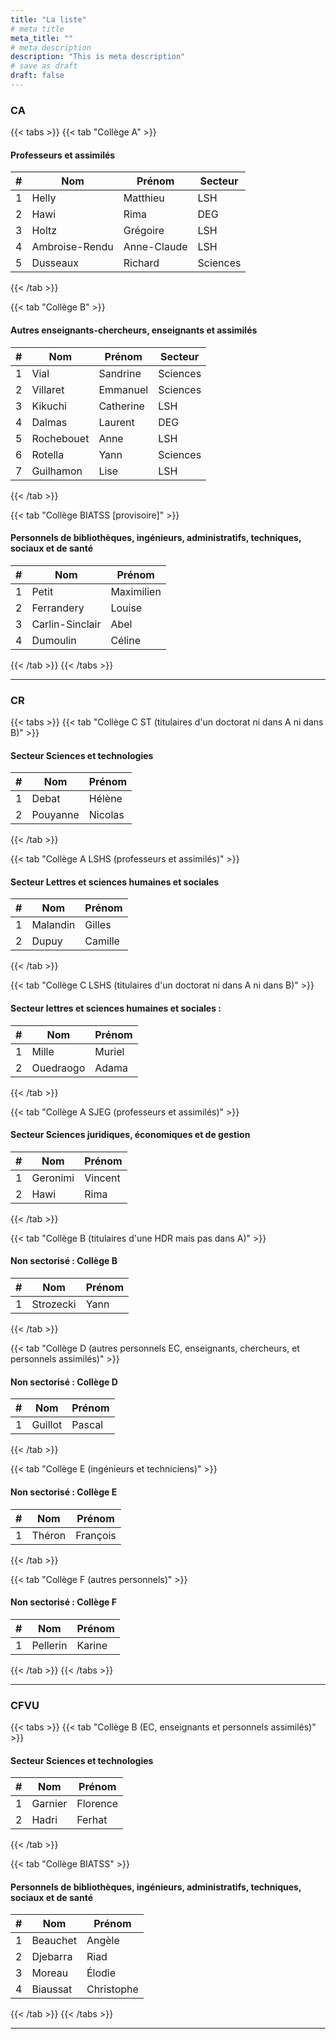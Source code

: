 ```yaml
---
title: "La liste"
# meta title
meta_title: ""
# meta description
description: "This is meta description"
# save as draft
draft: false
---
```


### CA

{{< tabs >}}
{{< tab "Collège A" >}}

#### Professeurs et assimilés

| #  | Nom                        | Prénom      | Secteur   |
|----|----------------------------|-------------|-----------|
| 1  | Helly                      | Matthieu    | LSH       |
| 2  | Hawi                       | Rima        | DEG       |
| 3  | Holtz                      | Grégoire    | LSH       |
| 4  | Ambroise-Rendu             | Anne-Claude | LSH       |
| 5  | Dusseaux                   | Richard     | Sciences  |


{{< /tab >}}

{{< tab "Collège B" >}}

#### Autres enseignants-chercheurs, enseignants et assimilés

| #  | Nom          | Prénom    | Secteur   |
|----|--------------|-----------|-----------|
| 1  | Vial         | Sandrine  | Sciences  |
| 2  | Villaret     | Emmanuel  | Sciences  |
| 3  | Kikuchi      | Catherine | LSH       |
| 4  | Dalmas       | Laurent   | DEG       |
| 5  | Rochebouet   | Anne      | LSH       |
| 6  | Rotella      | Yann      | Sciences  |
| 7  | Guilhamon    | Lise      | LSH       |


{{< /tab >}}

{{< tab "Collège BIATSS [provisoire]" >}}

#### Personnels de bibliothèques, ingénieurs, administratifs, techniques, sociaux et de santé

| #  | Nom             | Prénom      |
|----|-----------------|-------------|
| 1  | Petit           | Maximilien  |
| 2  | Ferrandery      | Louise      |
| 3  | Carlin-Sinclair | Abel        |
| 4  | Dumoulin        | Céline      |


{{< /tab >}}
{{< /tabs >}}

<hr>

### CR

{{< tabs >}}
{{< tab "Collège C ST (titulaires d'un doctorat ni dans A ni dans B)" >}}

#### Secteur Sciences et technologies

| #  | Nom       | Prénom  |
|----|-----------|---------|
| 1  | Debat     | Hélène  |
| 2  | Pouyanne  | Nicolas |


{{< /tab >}}

{{< tab "Collège A LSHS (professeurs et assimilés)" >}}

#### Secteur Lettres et sciences humaines et sociales 

| #  | Nom       | Prénom  |
|----|-----------|---------|
| 1  | Malandin  | Gilles  |
| 2  | Dupuy     | Camille |


{{< /tab >}}

{{< tab "Collège C LSHS (titulaires d'un doctorat ni dans A ni dans B)" >}}

#### Secteur lettres et sciences humaines et sociales : 

| #  | Nom         | Prénom  |
|----|-------------|---------|
| 1  | Mille       | Muriel  |
| 2  | Ouedraogo   | Adama   |


{{< /tab >}}

{{< tab "Collège A SJEG (professeurs et assimilés)" >}}

#### Secteur Sciences juridiques, économiques et de gestion

| #  | Nom        | Prénom  |
|----|------------|---------|
| 1  | Geronimi   | Vincent |
| 2  | Hawi       | Rima    |


{{< /tab >}}

{{< tab "Collège B (titulaires d'une HDR mais pas dans A)" >}}

#### Non sectorisé : Collège B

| #  | Nom        | Prénom |
|----|------------|--------|
| 1  | Strozecki  | Yann   |


{{< /tab >}}

{{< tab "Collège D (autres personnels EC, enseignants, chercheurs, et personnels assimilés)" >}}

#### Non sectorisé : Collège D

| #  | Nom       | Prénom  |
|----|-----------|---------|
| 1  | Guillot   | Pascal  |


{{< /tab >}}

{{< tab "Collège E (ingénieurs et techniciens)" >}}

#### Non sectorisé : Collège E

| #  | Nom      | Prénom    |
|----|----------|-----------|
| 1  | Théron   | François  |


{{< /tab >}}

{{< tab "Collège F (autres personnels)" >}}

#### Non sectorisé : Collège F

| #  | Nom       | Prénom  |
|----|-----------|---------|
| 1  | Pellerin  | Karine  |


{{< /tab >}}
{{< /tabs >}}

<hr>

### CFVU

{{< tabs >}}
{{< tab "Collège B (EC, enseignants et personnels assimilés)" >}}

#### Secteur Sciences et technologies

| #  | Nom       | Prénom  |
|----|-----------|---------|
| 1  | Garnier   | Florence|
| 2  | Hadri     | Ferhat  |

{{< /tab >}}

{{< tab "Collège BIATSS" >}}

#### Personnels de bibliothèques, ingénieurs, administratifs, techniques, sociaux et de santé

| #  | Nom        | Prénom    |
|----|------------|-----------|
| 1  | Beauchet   | Angèle    |
| 2  | Djebarra   | Riad      |
| 3  | Moreau     | Élodie    |
| 4  | Biaussat   | Christophe|

{{< /tab >}}
{{< /tabs >}}

<hr>

